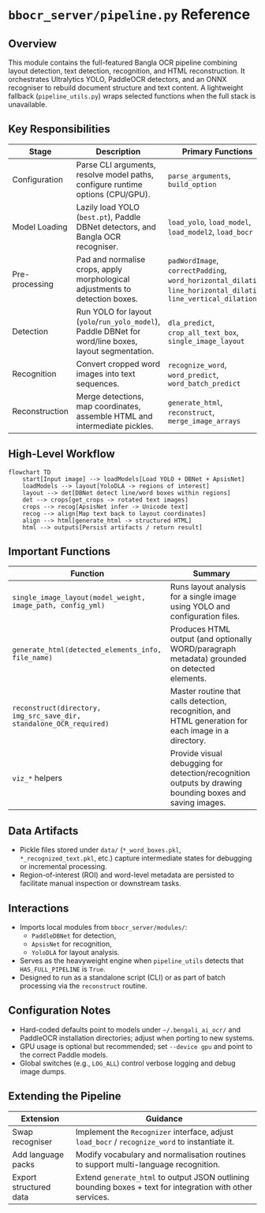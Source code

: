 # `bbocr_server/pipeline.py` Reference

## Overview

This module contains the full-featured Bangla OCR pipeline combining layout detection, text detection, recognition, and HTML reconstruction. It orchestrates Ultralytics YOLO, PaddleOCR detectors, and an ONNX recogniser to rebuild document structure and text content. A lightweight fallback (`pipeline_utils.py`) wraps selected functions when the full stack is unavailable.

## Key Responsibilities

| Stage          | Description                                                                                           | Primary Functions                                                                                                  |
| -------------- | ----------------------------------------------------------------------------------------------------- | ------------------------------------------------------------------------------------------------------------------ |
| Configuration  | Parse CLI arguments, resolve model paths, configure runtime options (CPU/GPU).                        | `parse_arguments`, `build_option`                                                                                  |
| Model Loading  | Lazily load YOLO (`best.pt`), Paddle DBNet detectors, and Bangla OCR recogniser.                      | `load_yolo`, `load_model`, `load_model2`, `load_bocr`                                                              |
| Pre-processing | Pad and normalise crops, apply morphological adjustments to detection boxes.                          | `padWordImage`, `correctPadding`, `word_horizontal_dilation`, `line_horizontal_dilation`, `line_vertical_dilation` |
| Detection      | Run YOLO for layout (`yolo`/`run_yolo_model`), Paddle DBNet for word/line boxes, layout segmentation. | `dla_predict`, `crop_all_text_box`, `single_image_layout`                                                          |
| Recognition    | Convert cropped word images into text sequences.                                                      | `recognize_word`, `word_predict`, `word_batch_predict`                                                             |
| Reconstruction | Merge detections, map coordinates, assemble HTML and intermediate pickles.                            | `generate_html`, `reconstruct`, `merge_image_arrays`                                                               |

## High-Level Workflow

```mermaid
flowchart TD
    start[Input image] --> loadModels[Load YOLO + DBNet + ApsisNet]
    loadModels --> layout[YoloDLA -> regions of interest]
    layout --> det[DBNet detect line/word boxes within regions]
    det --> crops[get_crops -> rotated text images]
    crops --> recog[ApsisNet infer -> Unicode text]
    recog --> align[Map text back to layout coordinates]
    align --> html[generate_html -> structured HTML]
    html --> outputs[Persist artifacts / return result]
```

## Important Functions

| Function                                                            | Summary                                                                                                 |
| ------------------------------------------------------------------- | ------------------------------------------------------------------------------------------------------- |
| `single_image_layout(model_weight, image_path, config_yml)`         | Runs layout analysis for a single image using YOLO and configuration files.                             |
| `generate_html(detected_elements_info, file_name)`                  | Produces HTML output (and optionally WORD/paragraph metadata) grounded on detected elements.            |
| `reconstruct(directory, img_src_save_dir, standalone_OCR_required)` | Master routine that calls detection, recognition, and HTML generation for each image in a directory.    |
| `viz_*` helpers                                                     | Provide visual debugging for detection/recognition outputs by drawing bounding boxes and saving images. |

## Data Artifacts

- Pickle files stored under `data/` (`*_word_boxes.pkl`, `*_recognized_text.pkl`, etc.) capture intermediate states for debugging or incremental processing.
- Region-of-interest (ROI) and word-level metadata are persisted to facilitate manual inspection or downstream tasks.

## Interactions

- Imports local modules from `bbocr_server/modules/`:
  - `PaddleDBNet` for detection,
  - `ApsisNet` for recognition,
  - `YoloDLA` for layout analysis.
- Serves as the heavyweight engine when `pipeline_utils` detects that `HAS_FULL_PIPELINE` is `True`.
- Designed to run as a standalone script (CLI) or as part of batch processing via the `reconstruct` routine.

## Configuration Notes

- Hard-coded defaults point to models under `~/.bengali_ai_ocr/` and PaddleOCR installation directories; adjust when porting to new systems.
- GPU usage is optional but recommended; set `--device gpu` and point to the correct Paddle models.
- Global switches (e.g., `LOG_ALL`) control verbose logging and debug image dumps.

## Extending the Pipeline

| Extension              | Guidance                                                                                                   |
| ---------------------- | ---------------------------------------------------------------------------------------------------------- |
| Swap recogniser        | Implement the `Recognizer` interface, adjust `load_bocr` / `recognize_word` to instantiate it.             |
| Add language packs     | Modify vocabulary and normalisation routines to support multi-language recognition.                        |
| Export structured data | Extend `generate_html` to output JSON outlining bounding boxes + text for integration with other services. |
